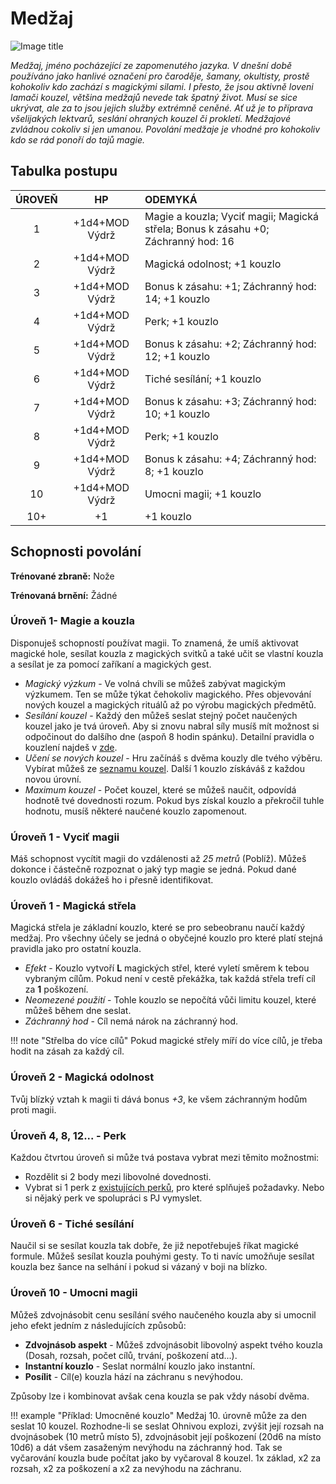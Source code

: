 # Medžaj

![Image title](/assets/classes/medzaj.webp)

*Medžaj, jméno pocházející ze zapomenutého jazyka. V dnešní době používáno jako hanlivé označení pro čaroděje, šamany, okultisty, prostě kohokoliv kdo zachází s  magickými silami. I přesto, že jsou aktivně loveni lamači kouzel, většina medžajů nevede tak špatný život. Musí se sice ukrývat, ale za to jsou jejich služby extrémně ceněné. Ať už je to příprava všelijakých lektvarů, seslání ohraných kouzel či prokletí. Medžajové zvládnou cokoliv si jen umanou. Povolání medžaje je vhodné pro kohokoliv kdo se rád ponoří do tajů magie.*

## Tabulka postupu

| ÚROVEŇ |       HP       | ODEMYKÁ                                                      |
| :----: | :------------: | :----------------------------------------------------------- |
|   1    | +1d4+MOD Výdrž | Magie a kouzla; Vyciť magii; Magická střela; Bonus k zásahu +0; Záchranný hod: 16 |
|   2    | +1d4+MOD Výdrž | Magická odolnost; +1 kouzlo                                  |
|   3    | +1d4+MOD Výdrž | Bonus k zásahu: +1; Záchranný hod: 14; +1 kouzlo             |
|   4    | +1d4+MOD Výdrž | Perk; +1 kouzlo                                              |
|   5    | +1d4+MOD Výdrž | Bonus k zásahu: +2; Záchranný hod: 12; +1 kouzlo             |
|   6    | +1d4+MOD Výdrž | Tiché sesílání; +1 kouzlo                                    |
|   7    | +1d4+MOD Výdrž | Bonus k zásahu: +3; Záchranný hod: 10; +1 kouzlo             |
|   8    | +1d4+MOD Výdrž | Perk; +1 kouzlo                                              |
|   9    | +1d4+MOD Výdrž | Bonus k zásahu: +4; Záchranný hod: 8; +1 kouzlo              |
|   10   | +1d4+MOD Výdrž | Umocni magii; +1 kouzlo                                      |
|  10+   |       +1       | +1 kouzlo                                                    |

## Schopnosti povolání

**Trénované zbraně:** Nože

**Trénovaná brnění:** Žádné

### Úroveň 1-  Magie a kouzla

Disponuješ schopností používat magii. To znamená, že umíš aktivovat magické hole, sesílat kouzla z magických svitků a také učit se vlastní kouzla a sesílat je za pomocí zaříkaní a magických gest.  

- *Magický výzkum* - Ve volná chvíli se můžeš zabývat magickým výzkumem. Ten se může týkat čehokoliv magického. Přes objevování nových kouzel a magických rituálů až po výrobu magických předmětů. 
- *Sesílání kouzel* - Každý den můžeš seslat stejný počet naučených kouzel jako je tvá úroveň. Aby si znovu nabral síly musíš mít možnost si odpočinout do dalšího dne (aspoň 8 hodin spánku). Detailní pravidla o kouzlení najdeš v [zde](/Aldir%20%28Zasazení%29/magic). 
- *Učení se nových kouzel* - Hru začínáš s dvěma kouzly dle tvého výběru. Vybírat můžeš ze [seznamu kouzel](/Aldir%20%28Zasazení%29/magic/#kouzla). Další 1 kouzlo získáváš z každou novou úrovní.  
- *Maximum kouzel* - Počet kouzel, které se můžeš naučit, odpovídá hodnotě tvé dovednosti rozum. Pokud bys získal kouzlo a překročil tuhle hodnotu, musíš některé naučené kouzlo zapomenout.

### Úroveň 1 - Vyciť magii

Máš schopnost vycítit magii do vzdálenosti až *25 metrů* (Poblíž). Můžeš dokonce i částečně rozpoznat o jaký typ magie se jedná. Pokud dané kouzlo ovládáš dokážeš ho i přesně identifikovat.

### Úroveň 1 - Magická střela

Magická střela je základní kouzlo, které se pro sebeobranu naučí každý medžaj. Pro všechny účely se jedná o obyčejné kouzlo pro které platí stejná pravidla jako pro ostatní kouzla. 

- *Efekt* - Kouzlo vytvoří **L** magických střel, které vyletí směrem k tebou vybraným cílům. Pokud není v cestě překážka, tak každá střela trefí cíl za **1** poškození. 
- *Neomezené použití* - Tohle kouzlo se nepočítá vůči limitu kouzel, které můžeš během dne seslat. 
- *Záchranný hod* - Cíl nemá nárok na záchranný hod.

!!! note "Střelba do více cílů"
    Pokud magické střely míří do více cílů, je třeba hodit na zásah za každý cíl.

### Úroveň 2 - Magická odolnost

Tvůj blízký vztah k magii ti dává bonus *+3*, ke všem záchranným hodům proti magii.

### Úroveň 4, 8, 12... - Perk

Každou čtvrtou úroveň si může tvá postava vybrat mezi těmito možnostmi:

- Rozdělit si 2 body mezi libovolné dovednosti.
- Vybrat si 1 perk z [existujících perků](/Aldir%20%28Zasazení%29/perks/#perky), pro které splňuješ požadavky. Nebo si nějaký perk ve spolupráci s PJ vymyslet.

### Úroveň 6 - Tiché sesílání

Naučil si se sesílat kouzla tak dobře, že již nepotřebuješ říkat magické formule. Můžeš sesílat kouzla pouhými gesty. To ti navíc umožňuje sesílat kouzla bez šance na selhání i pokud si vázaný v boji na blízko.

### Úroveň 10 - Umocni magii

Můžeš zdvojnásobit cenu sesílání svého naučeného kouzla aby si umocnil jeho efekt jedním z následujících způsobů:

- **Zdvojnásob aspekt** - Můžeš zdvojnásobit libovolný aspekt tvého kouzla (Dosah, rozsah, počet cílů, trvání, poškození atd...).
- **Instantní kouzlo** - Seslat normální kouzlo jako instantní.
- **Posílit** - Cíl(e) kouzla hází na záchranu s nevýhodou.

Způsoby lze i kombinovat avšak cena kouzla se pak vždy násobí dvěma. 

!!! example "Příklad: Umocněné kouzlo"
    Medžaj 10. úrovně může za den seslat 10 kouzel. Rozhodne-li se seslat Ohnivou explozi, zvýšit její rozsah na dvojnásobek (10 metrů místo 5), zdvojnásobit její poškození (20d6 na místo 10d6) a dát všem zasaženým nevýhodu na záchranný hod. Tak se vyčarování kouzla bude počítat jako by vyčaroval 8 kouzel. 1x základ, x2 za rozsah, x2 za poškození a x2 za nevýhodu na záchranu.
